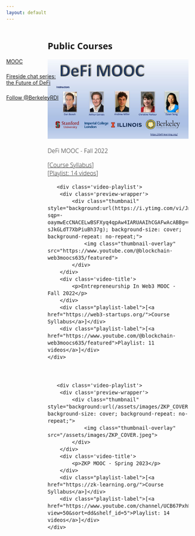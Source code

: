 ```yaml
---
layout: default
---
```


<div style="color: black; width: 15%; height: 160px; margin-top: 60px; position: absolute; display: flex; flex-direction: column; justify-content: space-evenly">
    <a href="/publicCourses" class="nav-url">
        MOOC
    </a>
    <a href="/firesides" class="nav-url">
        Fireside chat series: the Future of DeFi
    </a>
    <!-- <a href="/newsletter" class="nav-url">
        Newsletter
    </a> -->
    <a href="https://twitter.com/BerkeleyRDI?ref_src=twsrc%5Etfw" class="twitter-follow-button" data-show-count="false">Follow @BerkeleyRDI</a><script async src="https://platform.twitter.com/widgets.js" charset="utf-8"></script>
</div>

<div style="font-size: 12pt; font-family: 'Open Sans', sans-serif; font-weight: 300; margin-left: 22%; overflow: scroll; width: 75%;">
    <h2>Public Courses</h2>
    <div class='video-playlist'>
        <div class='preview-wrapper'>
            <div class="thumbnail" style="background:url(/assets/images/defi_mooc.jpeg); background-size: cover; background-repeat: no-repeat;">
                <img class="thumbnail-overlay" src="/assets/images/defi_mooc.jpeg">
            </div>
        </div>
        <div class='video-title'>
            <p>DeFi MOOC - Fall 2022</p>
        </div>
        <div class="playlist-label">[<a href="https://defi-learning.org/">Course Syllabus</a>]</div>
        <div class="playlist-label">[<a href="https://www.youtube.com/channel/UCB67PxhB5LAWEbI4etQS7aw/playlists?view=50&sort=dd&shelf_id=5">Playlist: 14 videos</a>]</div>
    </div>
    
    
       <div class='video-playlist'>
        <div class='preview-wrapper'>
            <div class="thumbnail" style="background:url(https://i.ytimg.com/vi/JnPaeIc9DAg/hqdefault.jpg?sqp=-oaymwEcCNACELwBSFXyq4qpAw4IARUAAIhCGAFwAcABBg==&rs=AOn4CLCoHW3S4bi-sJkGLdT7XbPiuBh37g); background-size: cover; background-repeat: no-repeat;">
                <img class="thumbnail-overlay" src="https://www.youtube.com/@blockchain-web3moocs635/featured">
            </div>
        </div>
        <div class='video-title'>
            <p>Entrepreneurship In Web3 MOOC - Fall 2022</p>
        </div>
        <div class="playlist-label">[<a href="https://web3-startups.org/">Course Syllabus</a>]</div>
        <div class="playlist-label">[<a href="https://www.youtube.com/@blockchain-web3moocs635/featured">Playlist: 11 videos</a>]</div>
    </div>
    
    
     
       <div class='video-playlist'>
        <div class='preview-wrapper'>
            <div class="thumbnail" style="background:url(/assets/images/ZKP_COVER.jpeg); background-size: cover; background-repeat: no-repeat;">
                <img class="thumbnail-overlay" src="/assets/images/ZKP_COVER.jpeg">
            </div>
        </div>
        <div class='video-title'>
            <p>ZKP MOOC - Spring 2023</p>
        </div>
        <div class="playlist-label">[<a href="https://zk-learning.org/">Course Syllabus</a>]</div>
        <div class="playlist-label">[<a href="https://www.youtube.com/channel/UCB67PxhB5LAWEbI4etQS7aw/playlists?view=50&sort=dd&shelf_id=5">Playlist: 14 videos</a>]</div>
    </div>
    
<div>
